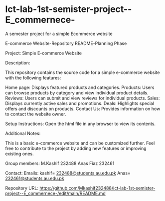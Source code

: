 # Ict-lab-1st-semister-project--E_commernece-
A semester project for a simple Ecommerce website

E-commerce Website-Repository README-Planning Phase

Project: Simple E-commerce Website

Description:

This repository contains the source code for a simple e-commerce website with the following features:

Home page: Displays featured products and categories.
Products: Users can browse products by category and view individual product details.
Reviews: Users can submit and view reviews for individual products.
Sales: Displays currently active sales and promotions.
Deals: Highlights special offers and discounts on products.
Contact Us: Provides information on how to contact the website owner.

Setup Instructions:
Open the html file in any browser to view its contents.

Additional Notes:

This is a basic e-commerce website and can be customized further.
Feel free to contribute to the project by adding new features or improving existing ones.

Group members:
M.Kashif 232488
Anas Fiaz 232461

Contact:
Emails:
kashif= 232488@students.au.edu.pk
Anas= 232461@students.au.edu.pk


Repository URL:
https://github.com/Mkashif232488/Ict-lab-1st-semister-project--E_commernece-/edit/main/README.md

